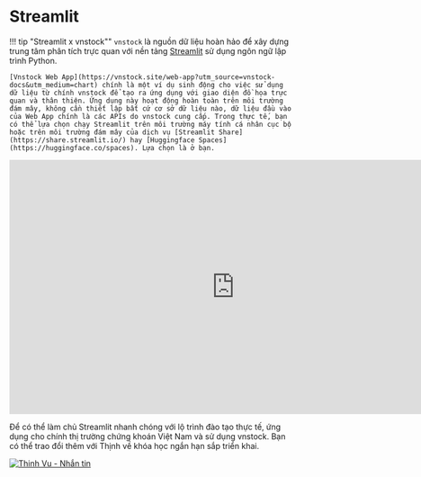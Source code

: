 # Streamlit

!!! tip "Streamlit x vnstock""
    `vnstock` là nguồn dữ liệu hoàn hảo để xây dựng trung tâm phân tích trực quan với nền tảng [Streamlit](https://streamlit.io/) sử dụng ngôn ngữ lập trình Python.

    [Vnstock Web App](https://vnstock.site/web-app?utm_source=vnstock-docs&utm_medium=chart) chính là một ví dụ sinh động cho việc sử dụng dữ liệu từ chính vnstock để tạo ra ứng dụng với giao diện đồ họa trực quan và thân thiện. Ứng dụng này hoạt động hoàn toàn trên môi trường đám mây, không cần thiết lập bất cứ cơ sở dữ liệu nào, dữ liệu đầu vào của Web App chính là các APIs do vnstock cung cấp. Trong thực tế, bạn có thể lựa chọn chạy Streamlit trên môi trường máy tính cá nhân cục bộ hoặc trên môi trường đám mây của dịch vụ [Streamlit Share](https://share.streamlit.io/) hay [Huggingface Spaces](https://huggingface.co/spaces). Lựa chọn là ở bạn.

<iframe width="800" height="452" src="https://www.youtube.com/embed/0tVOnyCNagA?si=ATZ4ov3dxJetukaA" title="YouTube video player" frameborder="0" allow="accelerometer; autoplay; clipboard-write; encrypted-media; gyroscope; picture-in-picture; web-share" allowfullscreen></iframe>

Để có thể làm chủ Streamlit nhanh chóng với lộ trình đào tạo thực tế, ứng dụng cho chính thị trường chứng khoán Việt Nam và sử dụng vnstock. Bạn có thể trao đổi thêm với Thịnh về khóa học ngắn hạn sắp triển khai.

[![Thinh Vu - Nhắn tin](https://img.shields.io/badge/Thinh_Vu-Nhắn_tin-F74F8A?style=for-the-badge&logo=messenger&logoColor=F74F8A)](https://www.messenger.com/t/mr.thinh.ueh)